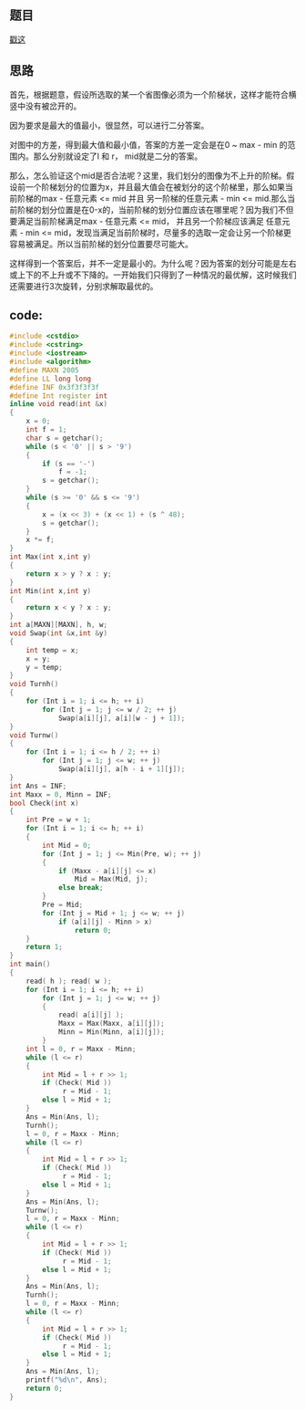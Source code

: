 ## 题目
[戳这](https://www.luogu.com.cn/problem/AT2444)

## 思路
首先，根据题意，假设所选取的某一个省图像必须为一个阶梯状，这样才能符合横竖中没有被岔开的。

因为要求是最大的值最小，很显然，可以进行二分答案。

对图中的方差，得到最大值和最小值，答案的方差一定会是在0 ~ max - min 的范围内。那么分别就设定了l 和 r， mid就是二分的答案。

那么，怎么验证这个mid是否合法呢？这里，我们划分的图像为不上升的阶梯。假设前一个阶梯划分的位置为x，并且最大值会在被划分的这个阶梯里，那么如果当前阶梯的max - 任意元素 <= mid 并且 另一阶梯的任意元素 - min <= mid.那么当前阶梯的划分位置是在0-x的，当前阶梯的划分位置应该在哪里呢？因为我们不但要满足当前阶梯满足max - 任意元素 <= mid， 并且另一个阶梯应该满足 任意元素 - min <= mid，发现当满足当前阶梯时，尽量多的选取一定会让另一个阶梯更容易被满足。所以当前阶梯的划分位置要尽可能大。

这样得到一个答案后，并不一定是最小的。为什么呢？因为答案的划分可能是左右或上下的不上升或不下降的。一开始我们只得到了一种情况的最优解，这时候我们还需要进行3次旋转，分别求解取最优的。

## code:
~~~cpp
#include <cstdio>
#include <cstring>
#include <iostream>
#include <algorithm>
#define MAXN 2005
#define LL long long
#define INF 0x3f3f3f3f
#define Int register int
inline void read(int &x)
{
	x = 0;
	int f = 1;
	char s = getchar();
	while (s < '0' || s > '9')
	{
		if (s == '-')
			f = -1;
		s = getchar();
	}
	while (s >= '0' && s <= '9')
	{
		x = (x << 3) + (x << 1) + (s ^ 48);
		s = getchar();
	}
	x *= f;
}
int Max(int x,int y)
{
	return x > y ? x : y;
}
int Min(int x,int y)
{
	return x < y ? x : y;
}
int a[MAXN][MAXN], h, w;
void Swap(int &x,int &y)
{
	int temp = x;
	x = y;
	y = temp;
}
void Turnh()
{
	for (Int i = 1; i <= h; ++ i)
		for (Int j = 1; j <= w / 2; ++ j)
			Swap(a[i][j], a[i][w - j + 1]);
}
void Turnw()
{
	for (Int i = 1; i <= h / 2; ++ i)
		for (Int j = 1; j <= w; ++ j)
			Swap(a[i][j], a[h - i + 1][j]);
}
int Ans = INF;
int Maxx = 0, Minn = INF;
bool Check(int x)
{
	int Pre = w + 1;
	for (Int i = 1; i <= h; ++ i)
	{
		int Mid = 0;
		for (Int j = 1; j <= Min(Pre, w); ++ j)
		{
			if (Maxx - a[i][j] <= x)
				Mid = Max(Mid, j);
			else break;
		}
		Pre = Mid;
		for (Int j = Mid + 1; j <= w; ++ j)
			if (a[i][j] - Minn > x)
				return 0;
	}
	return 1;
}
int main()
{
	read( h ); read( w );
	for (Int i = 1; i <= h; ++ i)
		for (Int j = 1; j <= w; ++ j)
		{
			read( a[i][j] );
			Maxx = Max(Maxx, a[i][j]);
			Minn = Min(Minn, a[i][j]);
		}
	int l = 0, r = Maxx - Minn;
	while (l <= r)
	{
		int Mid = l + r >> 1;
		if (Check( Mid ))
			 r = Mid - 1;
		else l = Mid + 1;
	}
	Ans = Min(Ans, l);
	Turnh();
	l = 0, r = Maxx - Minn;
	while (l <= r)
	{
		int Mid = l + r >> 1;
		if (Check( Mid ))
			 r = Mid - 1;
		else l = Mid + 1;
	}
	Ans = Min(Ans, l);
	Turnw();
	l = 0, r = Maxx - Minn;
	while (l <= r)
	{
		int Mid = l + r >> 1;
		if (Check( Mid ))
			 r = Mid - 1;
		else l = Mid + 1;
	}
	Ans = Min(Ans, l);
	Turnh();
	l = 0, r = Maxx - Minn;
	while (l <= r)
	{
		int Mid = l + r >> 1;
		if (Check( Mid ))
			 r = Mid - 1;
		else l = Mid + 1;
	}
	Ans = Min(Ans, l);
	printf("%d\n", Ans);
	return 0;
}
~~~
